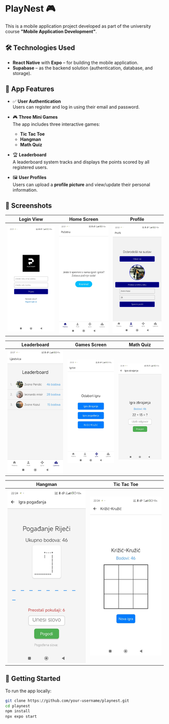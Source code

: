 # PlayNest 🎮

This is a mobile application project developed as part of the university course **"Mobile Application Development"**.

## 🛠️ Technologies Used

- **React Native** with **Expo** – for building the mobile application.
- **Supabase** – as the backend solution (authentication, database, and storage).

## 📱 App Features

- ✅ **User Authentication**  
  Users can register and log in using their email and password.

- 🎮 **Three Mini Games**  
  The app includes three interactive games:
  - **Tic Tac Toe**
  - **Hangman**
  - **Math Quiz**

- 🏆 **Leaderboard**  
  A leaderboard system tracks and displays the points scored by all registered users.

- 🖼️ **User Profiles**  
  Users can upload a **profile picture** and view/update their personal information.

## 📸 Screenshots

| Login View | Home Screen | Profile |
|------------|-------------|---------|
| ![Login](assets/screenshots/Login.jpg) | ![Home](assets/screenshots/HomeScreen.jpg) | ![Profile](assets/screenshots/Profile.jpg) |

| Leaderboard | Games Screen | Math Quiz |
|-------------|--------------|-----------|
| ![Leaderboard](assets/screenshots/Leaderboard.jpg) | ![Games](assets/screenshots/GamesScreen.jpg) | ![MathQuiz](assets/screenshots/MathQuiz.jpg) |

| Hangman | Tic Tac Toe |
|---------|-------------|
| ![Hangman](assets/screenshots/Hangman.jpg) | ![TicTacToe](assets/screenshots/TicTacToe.jpg) |

## 🚀 Getting Started

To run the app locally:

```bash
git clone https://github.com/your-username/playnest.git
cd playnest
npm install
npx expo start

